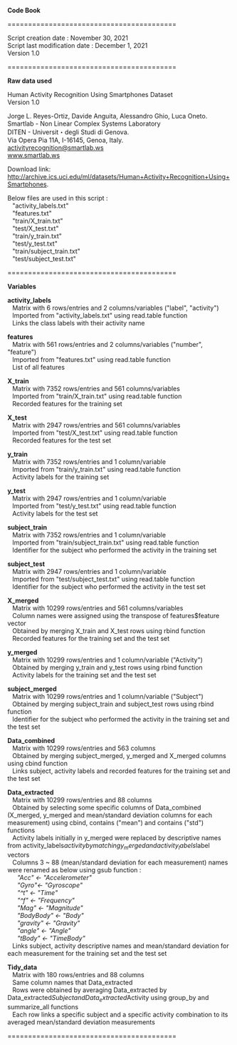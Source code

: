 **Code Book**

=========================================

Script creation date : November 30, 2021\
Script last modification date : December 1, 2021\
Version 1.0

=========================================

**Raw data used**

Human Activity Recognition Using Smartphones Dataset\
Version 1.0

Jorge L. Reyes-Ortiz, Davide Anguita, Alessandro Ghio, Luca Oneto.\
Smartlab - Non Linear Complex Systems Laboratory\
DITEN - Universit・degli Studi di Genova.\
Via Opera Pia 11A, I-16145, Genoa, Italy.\
activityrecognition@smartlab.ws\
www.smartlab.ws

Download link: http://archive.ics.uci.edu/ml/datasets/Human+Activity+Recognition+Using+Smartphones.

Below files are used in this script :\
&ensp; "activity_labels.txt"\
&ensp; "features.txt"\
&ensp; "train/X_train.txt"\
&ensp; "test/X_test.txt"\
&ensp; "train/y_train.txt"\
&ensp; "test/y_test.txt"\
&ensp; "train/subject_train.txt"\
&ensp; "test/subject_test.txt"

=========================================

**Variables**

**activity_labels**\
&ensp; Matrix with 6 rows/entries and 2 columns/variables ("label", "activity") \
&ensp; Imported from "activity_labels.txt" using read.table function\
&ensp; Links the class labels with their activity name
	
**features**\
&ensp; Matrix with 561 rows/entries and 2 columns/variables ("number", "feature") \
&ensp; Imported from "features.txt" using read.table function\
&ensp; List of all features
	
**X_train**\
&ensp; Matrix with 7352 rows/entries and 561 columns/variables \
&ensp; Imported from "train/X_train.txt" using read.table function \
&ensp; Recorded features for the training set
	
**X_test**\
&ensp; Matrix with 2947 rows/entries and 561 columns/variables \
&ensp; Imported from "test/X_test.txt" using read.table function\
&ensp; Recorded features for the test set
	
**y_train**\
&ensp; Matrix with 7352 rows/entries and 1 column/variable \
&ensp; Imported from "train/y_train.txt" using read.table function\
&ensp; Activity labels for the training set
	
**y_test**\
&ensp; Matrix with 2947 rows/entries and 1 column/variable \
&ensp; Imported from "test/y_test.txt" using read.table function\
&ensp; Activity labels for the test set
	
**subject_train**\
&ensp; Matrix with 7352 rows/entries and 1 column/variable \
&ensp; Imported from "train/subject_train.txt" using read.table function\
&ensp; Identifier for the subject who performed the activity in the training set
	
**subject_test**\
&ensp; Matrix with 2947 rows/entries and 1 column/variable \
&ensp; Imported from "test/subject_test.txt" using read.table function\
&ensp; Identifier for the subject who performed the activity in the test set
	
**X_merged**\
&ensp; Matrix with 10299 rows/entries and 561 columns/variables \
&ensp; Column names were assigned using the transpose of features$feature vector\
&ensp; Obtained by merging X_train and X_test rows using rbind function\
&ensp; Recorded features for the training set and the test set
	
**y_merged**\
&ensp; Matrix with 10299 rows/entries and 1 column/variable ("Activity") \
&ensp; Obtained by merging y_train and y_test rows using rbind function\
&ensp; Activity labels for the training set and the test set
	
**subject_merged**\
&ensp; Matrix with 10299 rows/entries and 1 column/variable ("Subject")\
&ensp; Obtained by merging subject_train and subject_test rows using rbind function\
&ensp; Identifier for the subject who performed the activity in the training set and the test set
	
**Data_combined**\
&ensp; Matrix with 10299 rows/entries and 563 columns\
&ensp; Obtained by merging subject_merged, y_merged and X_merged columns using cbind function\
&ensp; Links subject, activity labels and recorded features for the training set and the test set
	
**Data_extracted**\
&ensp; Matrix with 10299 rows/entries and 88 columns\
&ensp; Obtained by selecting some specific columns of Data_combined (X_merged, y_merged and mean/standard deviation columns for each measurement) using cbind, contains ("mean") and contains ("std") functions\
&ensp; Activity labels initially in y_merged were replaced by descriptive names from activity_labels$activity by matching y_merged and activity_labels$label vectors\
&ensp; Columns 3 ~ 88 (mean/standard deviation for each measurement) names were renamed as below using gsub function :\
&ensp; &ensp; 	*"Acc" <- "Accelerometer"*\
&ensp; &ensp; 	*"Gyro"<- "Gyroscope"*\
&ensp; &ensp; 	*"^t" <- "Time"*\
&ensp; &ensp; 	*"^f" <- "Frequency"*\
&ensp; &ensp; 	*"Mag" <- "Magnitude"*\
&ensp; &ensp; 	*"BodyBody" <- "Body"*\
&ensp; &ensp; 	*"gravity" <- "Gravity"*\
&ensp; &ensp; 	*"angle" <- "Angle"*\
&ensp; &ensp; 	*"tBody" <- "TimeBody"*\
&ensp; Links subject, activity descriptive names and mean/standard deviation for each measurement for the training set and the test set
	
**Tidy_data**\
&ensp; Matrix with 180 rows/entries and 88 columns\
&ensp; Same column names that Data_extracted\
&ensp; Rows were obtained by averaging Data_extracted by Data_extracted$Subject and Data_extracted$Activity using group_by and summarize_all functions\
&ensp; Each row links a specific subject and a specific activity combination to its averaged mean/standard deviation measurements

=========================================
